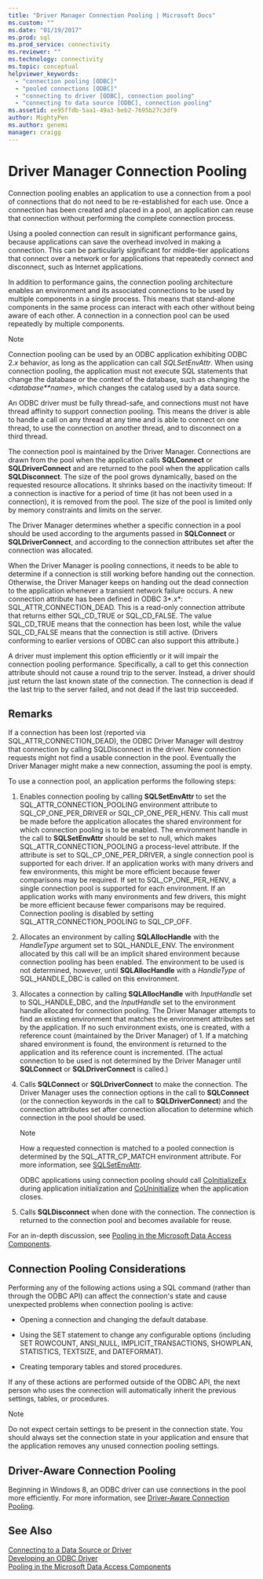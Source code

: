 ```yaml
---
title: "Driver Manager Connection Pooling | Microsoft Docs"
ms.custom: ""
ms.date: "01/19/2017"
ms.prod: sql
ms.prod_service: connectivity
ms.reviewer: ""
ms.technology: connectivity
ms.topic: conceptual
helpviewer_keywords: 
  - "connection pooling [ODBC]"
  - "pooled connections [ODBC]"
  - "connecting to driver [ODBC], connection pooling"
  - "connecting to data source [ODBC], connection pooling"
ms.assetid: ee95ffdb-5aa1-49a3-beb2-7695b27c3df9
author: MightyPen
ms.author: genemi
manager: craigg
---
```

# Driver Manager Connection Pooling
Connection pooling enables an application to use a connection from a pool of connections that do not need to be re-established for each use. Once a connection has been created and placed in a pool, an application can reuse that connection without performing the complete connection process.  
  
 Using a pooled connection can result in significant performance gains, because applications can save the overhead involved in making a connection. This can be particularly significant for middle-tier applications that connect over a network or for applications that repeatedly connect and disconnect, such as Internet applications.  
  
 In addition to performance gains, the connection pooling architecture enables an environment and its associated connections to be used by multiple components in a single process. This means that stand-alone components in the same process can interact with each other without being aware of each other. A connection in a connection pool can be used repeatedly by multiple components.  
  
> [!NOTE]
>  Connection pooling can be used by an ODBC application exhibiting ODBC 2.*x* behavior, as long as the application can call *SQLSetEnvAttr*. When using connection pooling, the application must not execute SQL statements that change the database or the context of the database, such as changing the \<*database**name*>, which changes the catalog used by a data source.  


 An ODBC driver must be fully thread-safe, and connections must not have thread affinity to support connection pooling. This means the driver is able to handle a call on any thread at any time and is able to connect on one thread, to use the connection on another thread, and to disconnect on a third thread.  
  
 The connection pool is maintained by the Driver Manager. Connections are drawn from the pool when the application calls **SQLConnect** or **SQLDriverConnect** and are returned to the pool when the application calls **SQLDisconnect**. The size of the pool grows dynamically, based on the requested resource allocations. It shrinks based on the inactivity timeout: If a connection is inactive for a period of time (it has not been used in a connection), it is removed from the pool. The size of the pool is limited only by memory constraints and limits on the server.  
  
 The Driver Manager determines whether a specific connection in a pool should be used according to the arguments passed in **SQLConnect** or **SQLDriverConnect**, and according to the connection attributes set after the connection was allocated.  
  
 When the Driver Manager is pooling connections, it needs to be able to determine if a connection is still working before handing out the connection. Otherwise, the Driver Manager keeps on handing out the dead connection to the application whenever a transient network failure occurs. A new connection attribute has been defined in ODBC 3*.x*: SQL_ATTR_CONNECTION_DEAD. This is a read-only connection attribute that returns either SQL_CD_TRUE or SQL_CD_FALSE. The value SQL_CD_TRUE means that the connection has been lost, while the value SQL_CD_FALSE means that the connection is still active. (Drivers conforming to earlier versions of ODBC can also support this attribute.)  
  
 A driver must implement this option efficiently or it will impair the connection pooling performance. Specifically, a call to get this connection attribute should not cause a round trip to the server. Instead, a driver should just return the last known state of the connection. The connection is dead if the last trip to the server failed, and not dead if the last trip succeeded.  
  
## Remarks  
 If a connection has been lost (reported via SQL_ATTR_CONNECTION_DEAD), the ODBC Driver Manager will destroy that connection by calling SQLDisconnect in the driver. New connection requests might not find a usable connection in the pool. Eventually the Driver Manager might make a new connection, assuming the pool is empty.  
  
 To use a connection pool, an application performs the following steps:  
  
1.  Enables connection pooling by calling **SQLSetEnvAttr** to set the SQL_ATTR_CONNECTION_POOLING environment attribute to SQL_CP_ONE_PER_DRIVER or SQL_CP_ONE_PER_HENV. This call must be made before the application allocates the shared environment for which connection pooling is to be enabled. The environment handle in the call to **SQLSetEnvAttr** should be set to null, which makes SQL_ATTR_CONNECTION_POOLING a process-level attribute. If the attribute is set to SQL_CP_ONE_PER_DRIVER, a single connection pool is supported for each driver. If an application works with many drivers and few environments, this might be more efficient because fewer comparisons may be required. If set to SQL_CP_ONE_PER_HENV, a single connection pool is supported for each environment. If an application works with many environments and few drivers, this might be more efficient because fewer comparisons may be required. Connection pooling is disabled by setting SQL_ATTR_CONNECTION_POOLING to SQL_CP_OFF.  
  
2.  Allocates an environment by calling **SQLAllocHandle** with the *HandleType* argument set to SQL_HANDLE_ENV. The environment allocated by this call will be an implicit shared environment because connection pooling has been enabled. The environment to be used is not determined, however, until **SQLAllocHandle** with a *HandleType* of SQL_HANDLE_DBC is called on this environment.  
  
3.  Allocates a connection by calling **SQLAllocHandle** with *InputHandle* set to SQL_HANDLE_DBC, and the *InputHandle* set to the environment handle allocated for connection pooling. The Driver Manager attempts to find an existing environment that matches the environment attributes set by the application. If no such environment exists, one is created, with a reference count (maintained by the Driver Manager) of 1. If a matching shared environment is found, the environment is returned to the application and its reference count is incremented. (The actual connection to be used is not determined by the Driver Manager until **SQLConnect** or **SQLDriverConnect** is called.)  
  
4.  Calls **SQLConnect** or **SQLDriverConnect** to make the connection. The Driver Manager uses the connection options in the call to **SQLConnect** (or the connection keywords in the call to **SQLDriverConnect**) and the connection attributes set after connection allocation to determine which connection in the pool should be used.  
  
    > [!NOTE]  
    >  How a requested connection is matched to a pooled connection is determined by the SQL_ATTR_CP_MATCH environment attribute. For more information, see [SQLSetEnvAttr](../../../odbc/reference/syntax/sqlsetenvattr-function.md).  
  
     ODBC applications using connection pooling should call [CoInitializeEx](https://go.microsoft.com/fwlink/?LinkID=116307) during application initialization and [CoUninitialize](https://go.microsoft.com/fwlink/?LinkId=116310) when the application closes.  
  
5.  Calls **SQLDisconnect** when done with the connection. The connection is returned to the connection pool and becomes available for reuse.  
  
 For an in-depth discussion, see [Pooling in the Microsoft Data Access Components](https://go.microsoft.com/fwlink/?LinkId=120776).  
  
## Connection Pooling Considerations  
 Performing any of the following actions using a SQL command (rather than through the ODBC API) can affect the connection's state and cause unexpected problems when connection pooling is active:  
  
-   Opening a connection and changing the default database.  
  
-   Using the SET statement to change any configurable options (including SET ROWCOUNT, ANSI_NULL, IMPLICIT_TRANSACTIONS, SHOWPLAN, STATISTICS, TEXTSIZE, and DATEFORMAT).  
  
-   Creating temporary tables and stored procedures.  
  
 If any of these actions are performed outside of the ODBC API, the next person who uses the connection will automatically inherit the previous settings, tables, or procedures.  
  
> [!NOTE]  
>  Do not expect certain settings to be present in the connection state. You should always set the connection state in your application and ensure that the application removes any unused connection pooling settings.  
  
## Driver-Aware Connection Pooling  
 Beginning in Windows 8, an ODBC driver can use connections in the pool more efficiently. For more information, see [Driver-Aware Connection Pooling](../../../odbc/reference/develop-app/driver-aware-connection-pooling.md).  
  
## See Also  
 [Connecting to a Data Source or Driver](../../../odbc/reference/develop-app/connecting-to-a-data-source-or-driver.md)   
 [Developing an ODBC Driver](../../../odbc/reference/develop-driver/developing-an-odbc-driver.md)   
 [Pooling in the Microsoft Data Access Components](https://go.microsoft.com/fwlink/?LinkId=120776)
